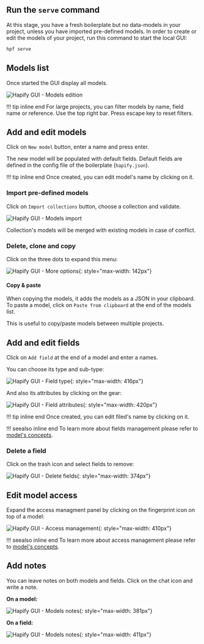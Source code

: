 ## Run the `serve` command

At this stage, you have a fresh boilerplate but no data-models in your project, unless you have imported pre-defined models.
In order to create or edit the models of your project, run this command to start the local GUI:

```bash
hpf serve
```

## Models list

Once started the GUI display all models.

![Hapify GUI - Models edition](../../assets/gui-models.jpg 'Models Edition')

!!! tip inline end
    For large projects, you can filter models by name, field name or reference. Use the top right bar.
    Press escape key to reset filters.

## Add and edit models

Click on `New model` button, enter a name and press enter.

The new model will be populated with default fields.
Default fields are defined in the config file of the boilerplate (`hapify.json`).

!!! tip inline end
    Once created, you can edit model's name by clicking on it.

### Import pre-defined models

Click on `Import collections` button, choose a collection and validate.

![Hapify GUI - Models import](../../assets/gui-models-import-collections.jpg 'Models import')

Collection's models will be merged with existing models in case of conflict.

### Delete, clone and copy

Click on the three dots to expand this menu:

![Hapify GUI - More options](../../assets/gui-models-more-options.jpg 'More options'){: style="max-width: 142px"}

#### Copy & paste

When copying the models, it adds the models as a JSON in your clipboard.
To paste a model, click on `Paste from clipboard` at the end of the models list.

This is useful to copy/paste models between multiple projects.

## Add and edit fields

Click on `Add field` at the end of a model and enter a names.

You can choose its type and sub-type:

![Hapify GUI - Field type](../../assets/gui-models-fields-types.jpg 'Field type'){: style="max-width: 416px"}

And also its attributes by clicking on the gear:

![Hapify GUI - Field attributes](../../assets/gui-models-fields-attributes.jpg 'Field attributes'){: style="max-width: 420px"}

!!! tip inline end
    Once created, you can edit filed's name by clicking on it.

!!! seealso inline end
    To learn more about fields management please refer to [model's concepts](../../concepts/models/#model-properties).

### Delete a field

Click on the trash icon and select fields to remove:

![Hapify GUI - Delete fields](../../assets/gui-models-fields-delete.jpg 'Delete fields'){: style="max-width: 374px"}

## Edit model access

Expand the access managment panel by clicking on the fingerprint icon on top of a model:

![Hapify GUI - Access management](../../assets/gui-models-access-managment.jpg 'Access management'){: style="max-width: 410px"}

!!! seealso inline end
    To learn more about access management please refer to [model's concepts](../../concepts/models/#access-management).
    
## Add notes

You can leave notes on both models and fields. Click on the chat icon and write a note.

**On a model:**

![Hapify GUI - Models notes](../../assets/gui-models-notes.jpg 'Models notes'){: style="max-width: 381px"}

**On a field:**

![Hapify GUI - Models notes](../../assets/gui-models-fields-notes.jpg 'Models notes'){: style="max-width: 411px"}


